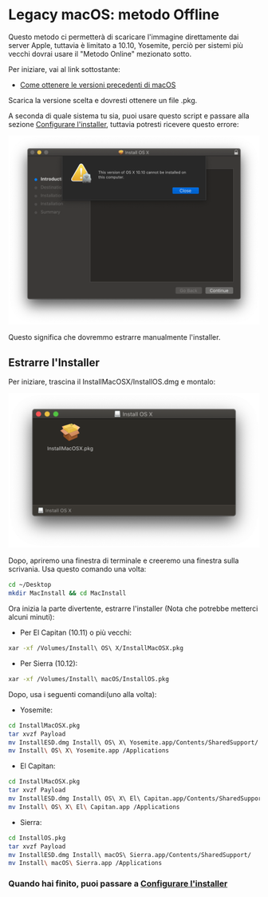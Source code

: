 # Legacy macOS: metodo Offline

Questo metodo ci permetterà di scaricare l'immagine direttamente dai server Apple, tuttavia è limitato a 10.10, Yosemite, perciò per sistemi più vecchi dovrai usare il "Metodo Online" mezionato sotto.

Per iniziare, vai al link sottostante:

* [Come ottenere le versioni precedenti di macOS](https://support.apple.com/it-it/HT211683)

Scarica la versione scelta e dovresti ottenere un file .pkg.

A seconda di quale sistema tu sia, puoi usare questo script e passare alla sezione [Configurare l'installer](./mac-install.md#configurare-l'installer), tuttavia potresti ricevere questo errore:

![](/images/installer-guide/legacy-mac-install-md/unsupported.png)

Questo significa che dovremmo estrarre manualmente l'installer.

## Estrarre l'Installer

Per iniziare, trascina il InstallMacOSX/InstallOS.dmg e montalo:

![](/images/installer-guide/legacy-mac-install-md/mount.png)

Dopo, apriremo una finestra di terminale e creeremo una finestra sulla scrivania. Usa questo comando una volta:

```sh
cd ~/Desktop
mkdir MacInstall && cd MacInstall
```

Ora inizia la parte divertente, estrarre l'installer (Nota che potrebbe metterci alcuni minuti):

* Per El Capitan (10.11) o più vecchi:

```sh
xar -xf /Volumes/Install\ OS\ X/InstallMacOSX.pkg
```

* Per Sierra (10.12):

```sh
xar -xf /Volumes/Install\ macOS/InstallOS.pkg
```

Dopo, usa i seguenti comandi(uno alla volta):

* Yosemite:

```sh
cd InstallMacOSX.pkg
tar xvzf Payload
mv InstallESD.dmg Install\ OS\ X\ Yosemite.app/Contents/SharedSupport/
mv Install\ OS\ X\ Yosemite.app /Applications
```

* El Capitan:

```sh
cd InstallMacOSX.pkg
tar xvzf Payload
mv InstallESD.dmg Install\ OS\ X\ El\ Capitan.app/Contents/SharedSupport/
mv Install\ OS\ X\ El\ Capitan.app /Applications
```

* Sierra:

```sh
cd InstallOS.pkg
tar xvzf Payload
mv InstallESD.dmg Install\ macOS\ Sierra.app/Contents/SharedSupport/
mv Install\ macOS\ Sierra.app /Applications
```

### Quando hai finito, puoi passare a [Configurare l'installer](#configurare-l'installer)
